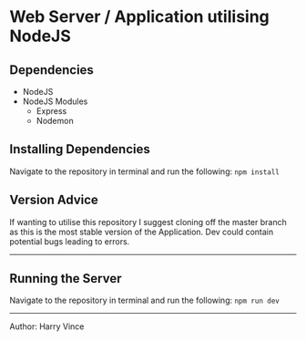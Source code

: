 # Web Server / Application utilising NodeJS
## Dependencies
* NodeJS
* NodeJS Modules
    * Express
    * Nodemon

## Installing Dependencies
Navigate to the repository in terminal and run the following: 
`npm install`

## Version Advice
If wanting to utilise this repository I suggest cloning off the master branch as this is the most stable version of the Application. Dev could contain potential bugs leading to errors.

---

## Running the Server
Navigate to the repository in terminal and run the following:
`npm run dev`

---

Author: Harry Vince